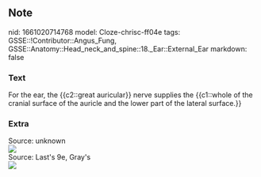 ## Note
nid: 1661020714768
model: Cloze-chrisc-ff04e
tags: GSSE::!Contributor::Angus_Fung, GSSE::Anatomy::Head_neck_and_spine::18._Ear::External_Ear
markdown: false

### Text
For the ear, the {{c2::great auricular}} nerve supplies the {{c1::whole of the cranial surface of the auricle and the lower part of the lateral surface.}}

### Extra
<div>
  <div>
    Source: unknown
  </div>
  <div><img src="4DRlO9pXdhSdOANr4z-73A.png"></div>
</div>Source: Last's 9e, Gray's
<div><img src=
"paste-239ea95a383dfb8ede763afc1ae0a4ceb526984d.jpg"></div>
